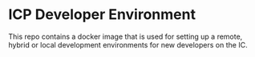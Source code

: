 # ICP Developer Environment

This repo contains a docker image that is used for setting up a remote, hybrid or local development environments for new developers on the IC.
